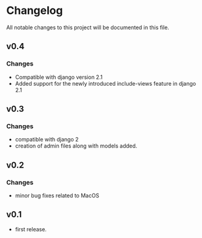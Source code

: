 # Changelog
All notable changes to this project will be documented in this file.

## v0.4
### Changes
- Compatible with django version 2.1
- Added support for the newly introduced include-views feature in django 2.1

## v0.3
### Changes
- compatible with django 2
- creation of admin files along with models added.

## v0.2
### Changes
- minor bug fixes related to MacOS

## v0.1
- first release.
